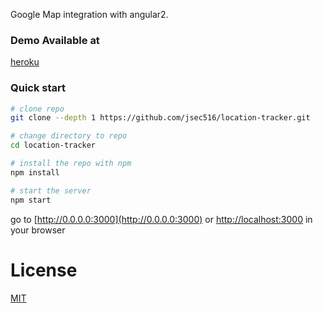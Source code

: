 Google Map integration with angular2.

### Demo Available at
[heroku](https://ng2-location-tracker.herokuapp.com/)

### Quick start

```bash
# clone repo
git clone --depth 1 https://github.com/jsec516/location-tracker.git

# change directory to repo
cd location-tracker

# install the repo with npm
npm install

# start the server
npm start
```
go to [http://0.0.0.0:3000](http://0.0.0.0:3000) or [http://localhost:3000](http://localhost:3000) in your browser

# License
 [MIT](/LICENSE)
